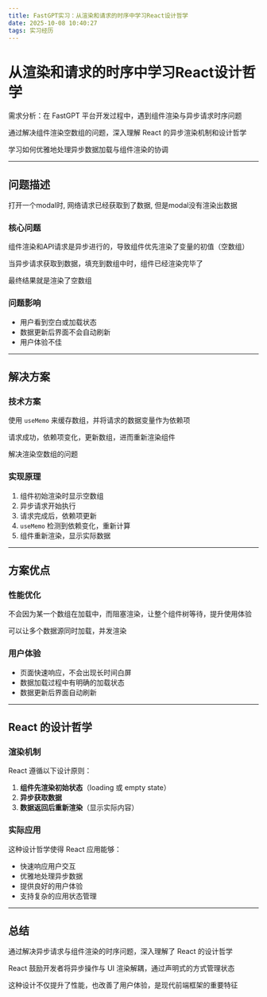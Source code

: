 ```yaml
---
title: FastGPT实习：从渲染和请求的时序中学习React设计哲学
date: 2025-10-08 10:40:27
tags: 实习经历
---
```


# 从渲染和请求的时序中学习React设计哲学

需求分析：在 FastGPT 平台开发过程中，遇到组件渲染与异步请求时序问题

通过解决组件渲染空数组的问题，深入理解 React 的异步渲染机制和设计哲学

学习如何优雅地处理异步数据加载与组件渲染的协调

---

## 问题描述

打开一个modal时, 网络请求已经获取到了数据, 但是modal没有渲染出数据

### 核心问题

组件渲染和API请求是异步进行的，导致组件优先渲染了变量的初值（空数组）

当异步请求获取到数据，填充到数组中时，组件已经渲染完毕了

最终结果就是渲染了空数组

### 问题影响

- 用户看到空白或加载状态
- 数据更新后界面不会自动刷新
- 用户体验不佳

---

## 解决方案

### 技术方案

使用 `useMemo` 来缓存数组，并将请求的数据变量作为依赖项

请求成功，依赖项变化，更新数组，进而重新渲染组件

解决渲染空数组的问题

### 实现原理

1. 组件初始渲染时显示空数组
2. 异步请求开始执行
3. 请求完成后，依赖项更新
4. `useMemo` 检测到依赖变化，重新计算
5. 组件重新渲染，显示实际数据

---

## 方案优点

### 性能优化

不会因为某一个数组在加载中，而阻塞渲染，让整个组件树等待，提升使用体验

可以让多个数据源同时加载，并发渲染

### 用户体验

- 页面快速响应，不会出现长时间白屏
- 数据加载过程中有明确的加载状态
- 数据更新后界面自动刷新

---

## React 的设计哲学

### 渲染机制

React 遵循以下设计原则：

1. **组件先渲染初始状态**（loading 或 empty state）
2. **异步获取数据**
3. **数据返回后重新渲染**（显示实际内容）

### 实际应用

这种设计哲学使得 React 应用能够：

- 快速响应用户交互
- 优雅地处理异步数据
- 提供良好的用户体验
- 支持复杂的应用状态管理

---

## 总结

通过解决异步请求与组件渲染的时序问题，深入理解了 React 的设计哲学

React 鼓励开发者将异步操作与 UI 渲染解耦，通过声明式的方式管理状态

这种设计不仅提升了性能，也改善了用户体验，是现代前端框架的重要特征